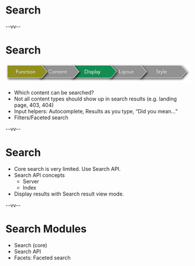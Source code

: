 # Search

--vv--

# Search
![Architecture step: Function + Diplay](lesson-1/slides/images/steps-f-d--.png)<!-- .element: style="width: 100%;" -->

- Which content can be searched?
- Not all content types should show up in search results (e.g. landing page, 403, 404)
- Input helpers: Autocomplete, Results as you type, “Did you mean…”
- Filters/Faceted search

--vv--

# Search
- Core search is very limited. Use Search API.
- Search API concepts
  - Server
  - Index
- Display results with Search result view mode.

--vv--

# Search Modules
- Search (core)
- Search API
- Facets: Faceted search
